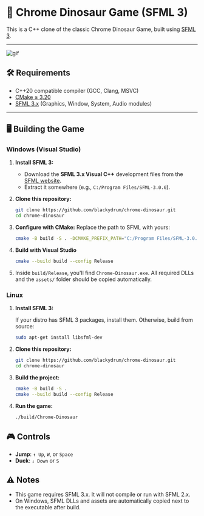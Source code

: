 # 🦖 Chrome Dinosaur Game (SFML 3)

This is a C++ clone of the classic Chrome Dinosaur Game, built using [SFML 3](https://www.sfml-dev.org/).

---

![gif](https://github.com/user-attachments/assets/267ddebc-1540-4968-9c57-445b8f08df4a)

## 🛠️ Requirements

- C++20 compatible compiler (GCC, Clang, MSVC)
- [CMake ≥ 3.20](https://cmake.org/download/)
- [SFML 3.x](https://www.sfml-dev.org/) (Graphics, Window, System, Audio modules)

---

## 🖥️ Building the Game

### Windows (Visual Studio)

1. **Install SFML 3:**

   - Download the **SFML 3.x Visual C++** development files from the [SFML website](https://www.sfml-dev.org/download.php).
   - Extract it somewhere (e.g., `C:/Program Files/SFML-3.0.0`).

2. **Clone this repository:**

   ```bash
   git clone https://github.com/blackydrum/chrome-dinosaur.git
   cd chrome-dinosaur
   ```
   
3. **Configure with CMake:**
   Replace the path to SFML with yours:

   ```bash
   cmake -B build -S . -DCMAKE_PREFIX_PATH="C:/Program Files/SFML-3.0.0"
   ```

4. **Build with Visual Studio**

   ```bash
   cmake --build build --config Release
   ```

5. Inside `build/Release`, you'll find `Chrome-Dinosaur.exe`. All required DLLs and the `assets/` folder should be copied automatically.

### Linux

1. **Install SFML 3:**

   If your distro has SFML 3 packages, install them. Otherwise, build from source:

   ```bash
   sudo apt-get install libsfml-dev
   ```

2. **Clone this repository:**

   ```bash
   git clone https://github.com/blackydrum/chrome-dinosaur.git
   cd chrome-dinosaur
   ```

3. **Build the project:**

   ```bash
   cmake -B build -S .
   cmake --build build --config Release
   ```

4. **Run the game:**

   ```bash
   ./build/Chrome-Dinosaur
   ```

## 🎮 Controls
- **Jump**: `↑ Up`, `W`, or `Space`
- **Duck**: `↓ Down` or `S`

## ⚠️ Notes
- This game requires SFML 3.x. It will not compile or run with SFML 2.x.
- On Windows, SFML DLLs and assets are automatically copied next to the executable after build.
